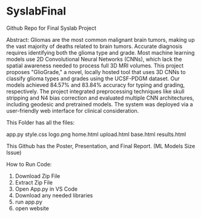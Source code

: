 # SyslabFinal
Github Repo for Final Syslab Project

Abstract:
Gliomas are the most common malignant brain tumors, making up the vast majority of deaths related to brain tumors. Accurate diagnosis requires identifying both the glioma type and grade. Most machine learning models use 2D Convolutional Neural Networks (CNNs), which lack the spatial awareness needed to process full 3D MRI volumes. This project proposes "GlioGrade," a novel, locally hosted tool that uses 3D CNNs to classify glioma types and grades using the UCSF-PDGM dataset. Our models achieved 84.57% and 83.84% accuracy for typing and grading, respectively. The project integrated preprocessing techniques like skull stripping and N4 bias correction and evaluated multiple CNN architectures, including geodesic and pretrained models. The system was deployed via a user-friendly web interface for clinical consideration.


This Folder has all the files:

app.py
style.css
logo.png
home.html
upload.html
base.html
results.html


This Github has the Poster, Presentation, and Final Report. (ML Models Size Issue)

How to Run Code:

1. Download Zip File
2. Extract Zip File
3. Open App.py in VS Code
4. Download any needed libraries
5. run app.py
6. open website
